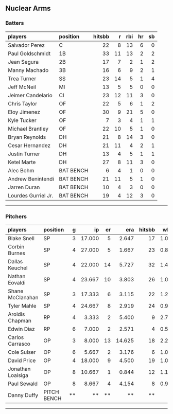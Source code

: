 ## Nuclear Arms

### Batters

 
|players             |position  | hitsbb|  r| rbi| hr| sb| 
|:-------------------|:---------|------:|--:|---:|--:|--:| 
|Salvador Perez      |C         |     22|  8|  13|  6|  0| 
|Paul Goldschmidt    |1B        |     33| 11|  13|  2|  2| 
|Jean Segura         |2B        |     17|  7|   2|  1|  2| 
|Manny Machado       |3B        |     16|  6|   9|  2|  1| 
|Trea Turner         |SS        |     23| 14|   5|  1|  4| 
|Jeff McNeil         |MI        |     13|  5|   5|  0|  0| 
|Jeimer Candelario   |CI        |     23| 12|  11|  3|  0| 
|Chris Taylor        |OF        |     22|  5|   6|  1|  2| 
|Eloy Jimenez        |OF        |     30|  9|  21|  5|  0| 
|Kyle Tucker         |OF        |      7|  3|   4|  1|  1| 
|Michael Brantley    |OF        |     22| 10|   5|  1|  0| 
|Bryan Reynolds      |DH        |     21|  8|  14|  3|  0| 
|Cesar Hernandez     |DH        |     21| 11|   4|  2|  1| 
|Justin Turner       |DH        |     13|  4|   5|  1|  1| 
|Ketel Marte         |DH        |     27|  8|  11|  3|  0| 
|Alec Bohm           |BAT BENCH |      6|  4|   1|  0|  0| 
|Andrew Benintendi   |BAT BENCH |     21| 11|   5|  1|  0| 
|Jarren Duran        |BAT BENCH |     10|  4|   3|  0|  0| 
|Lourdes Gurriel Jr. |BAT BENCH |     19|  4|  12|  3|  0| 


* * *

### Pitchers

 
|players           |position    |  g|     ip| er|    era| hitsbb|  whip| so|  w| sv| 
|:-----------------|:-----------|--:|------:|--:|------:|------:|-----:|--:|--:|--:| 
|Blake Snell       |SP          |  3| 17.000|  5|  2.647|     17| 1.000| 28|  1|  0| 
|Corbin Burnes     |SP          |  4| 27.000|  5|  1.667|     23| 0.852| 28|  2|  0| 
|Dallas Keuchel    |SP          |  4| 22.000| 14|  5.727|     32| 1.455| 11|  1|  0| 
|Nathan Eovaldi    |SP          |  4| 23.667| 10|  3.803|     26| 1.099| 27|  1|  0| 
|Shane McClanahan  |SP          |  3| 17.333|  6|  3.115|     22| 1.269| 22|  3|  0| 
|Tyler Mahle       |SP          |  4| 24.667|  8|  2.919|     24| 0.973| 30|  2|  0| 
|Aroldis Chapman   |RP          |  4|  3.333|  2|  5.400|      9| 2.700|  4|  0|  1| 
|Edwin Diaz        |RP          |  6|  7.000|  2|  2.571|      4| 0.571|  6|  0|  2| 
|Carlos Carrasco   |OP          |  3|  8.000| 13| 14.625|     18| 2.250|  9|  0|  0| 
|Cole Sulser       |OP          |  6|  5.667|  2|  3.176|      6| 1.059|  4|  0|  0| 
|David Price       |OP          |  4| 18.000|  9|  4.500|     19| 1.056| 12|  0|  0| 
|Jonathan Loaisiga |OP          |  8| 10.667|  1|  0.844|     12| 1.125| 11|  0|  2| 
|Paul Sewald       |OP          |  8|  8.667|  4|  4.154|      8| 0.923| 13|  2|  3| 
|Danny Duffy       |PITCH BENCH | **|     **| **|     **|     **|    **| **| **| **| 


* * *


